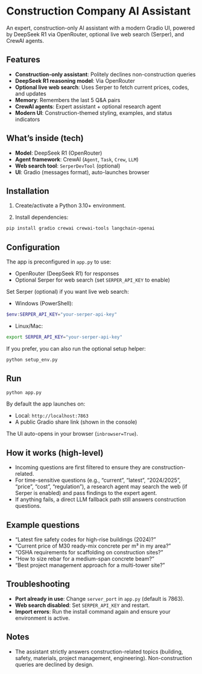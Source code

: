# Construction Company AI Assistant

An expert, construction-only AI assistant with a modern Gradio UI, powered by DeepSeek R1 via OpenRouter, optional live web search (Serper), and CrewAI agents.

## Features

- **Construction-only assistant**: Politely declines non-construction queries
- **DeepSeek R1 reasoning model**: Via OpenRouter
- **Optional live web search**: Uses Serper to fetch current prices, codes, and updates
- **Memory**: Remembers the last 5 Q&A pairs
- **CrewAI agents**: Expert assistant + optional research agent
- **Modern UI**: Construction-themed styling, examples, and status indicators

## What’s inside (tech)

- **Model**: DeepSeek R1 (OpenRouter)
- **Agent framework**: CrewAI (`Agent`, `Task`, `Crew`, `LLM`)
- **Web search tool**: `SerperDevTool` (optional)
- **UI**: Gradio (messages format), auto-launches browser

## Installation

1) Create/activate a Python 3.10+ environment.

2) Install dependencies:
```bash
pip install gradio crewai crewai-tools langchain-openai
```

## Configuration

The app is preconfigured in `app.py` to use:
- OpenRouter (DeepSeek R1) for responses
- Optional Serper for web search (set `SERPER_API_KEY` to enable)

Set Serper (optional) if you want live web search:
- Windows (PowerShell):
```powershell
$env:SERPER_API_KEY="your-serper-api-key"
```
- Linux/Mac:
```bash
export SERPER_API_KEY="your-serper-api-key"
```

If you prefer, you can also run the optional setup helper:
```bash
python setup_env.py
```

## Run

```bash
python app.py
```

By default the app launches on:
- Local: `http://localhost:7863`
- A public Gradio share link (shown in the console)

The UI auto-opens in your browser (`inbrowser=True`).

## How it works (high-level)

- Incoming questions are first filtered to ensure they are construction-related.
- For time-sensitive questions (e.g., “current”, “latest”, “2024/2025”, “price”, “cost”, “regulation”), a research agent may search the web (if Serper is enabled) and pass findings to the expert agent.
- If anything fails, a direct LLM fallback path still answers construction questions.

## Example questions

- “Latest fire safety codes for high-rise buildings (2024)?”
- “Current price of M30 ready-mix concrete per m³ in my area?”
- “OSHA requirements for scaffolding on construction sites?”
- “How to size rebar for a medium-span concrete beam?”
- “Best project management approach for a multi-tower site?”

## Troubleshooting

- **Port already in use**: Change `server_port` in `app.py` (default is 7863).
- **Web search disabled**: Set `SERPER_API_KEY` and restart.
- **Import errors**: Run the install command again and ensure your environment is active.

## Notes

- The assistant strictly answers construction-related topics (building, safety, materials, project management, engineering). Non-construction queries are declined by design.

